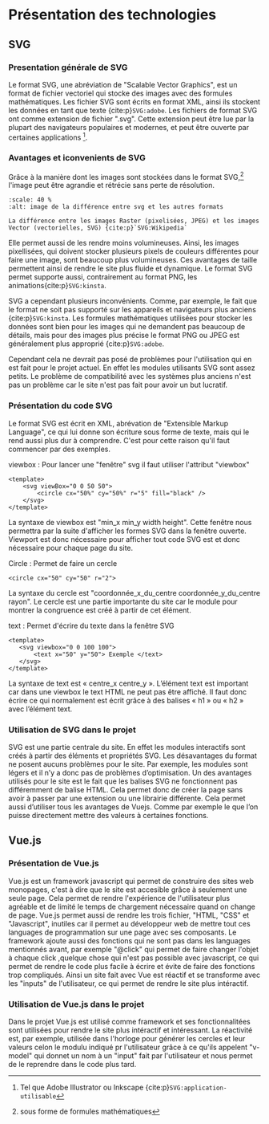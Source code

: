 # Présentation des technologies

## SVG

### Presentation générale de SVG
Le format SVG, une abréviation de "Scalable Vector Graphics", est un format de fichier vectoriel qui stocke des images avec des formules mathématiques. Les fichier SVG sont écrits en format XML, ainsi ils stockent les données en tant que texte {cite:p}`SVG:adobe`. Les fichiers de format SVG ont comme extension de fichier ".svg". Cette extension peut être lue par la plupart des navigateurs populaires et modernes, et peut être ouverte par certaines applications [^myref]. 
### Avantages et iconvenients de SVG
Grâce à la manière dont les images sont stockées dans le format SVG,[^myref1] l'image peut être agrandie et rétrécie sans perte de résolution.
```{figure} img/SVG_photo_exemple.png
:scale: 40 %
:alt: image de la différence entre svg et les autres formats 

La différence entre les images Raster (pixelisées, JPEG) et les images Vector (vectorielles, SVG) {cite:p}`SVG:Wikipedia`
```
Elle permet aussi de les rendre moins volumineuses. Ainsi, les images pixellisées, qui doivent stocker plusieurs pixels de couleurs différentes pour faire une image, sont beaucoup plus volumineuses. Ces avantages de taille permettent ainsi de rendre le site plus fluide et dynamique. Le format SVG permet supporte aussi, contrairement au format PNG, les animations{cite:p}`SVG:kinsta`. 

SVG a cependant plusieurs inconvénients. 
Comme, par exemple, le fait que le format ne soit pas supporté sur les appareils et navigateurs plus anciens {cite:p}`SVG:kinsta`. Les formules mathématiques utilisées pour stocker les données sont bien pour les images qui ne demandent pas beaucoup de détails, mais pour des images plus précise le format PNG ou JPEG est généralement plus approprié {cite:p}`SVG:adobe`. 

Cependant cela ne devrait pas posé de problèmes pour l'utilisation qui en est fait pour le projet actuel. En effet les modules utilisants SVG sont assez petits. Le problème de compatibilité avec les systèmes plus anciens n'est pas un problème car le site n'est pas fait pour avoir un but lucratif.
### Présentation du code SVG 
Le format SVG est écrit en XML, abrévation de "Extensible Markup Language", ce qui lui donne son écriture sous forme de texte, mais qui le rend aussi plus dur à comprendre. C'est pour cette raison qu'il faut commencer par des exemples.

viewbox :
Pour lancer une "fenêtre" svg il faut utiliser l'attribut "viewbox"
```{code-block} HTML
<template>
    <svg viewBox="0 0 50 50">
        <circle cx="50%" cy="50%" r="5" fill="black" />
    </svg>
</template>
```
La syntaxe de viewbox est "min_x min_y width height". Cette fenêtre nous permettra par la suite d'afficher les formes SVG dans la fenêtre ouverte. Viewport est donc nécessaire pour afficher tout code SVG est et donc nécessaire pour chaque page du site.

Circle : Permet de faire un cercle
```{code-block} HTML
<circle cx="50" cy="50" r="2">
```
La syntaxe du cercle est "coordonnée_x_du_centre coordonnée_y_du_centre rayon". Le cercle est une partie importante du site car le module pour montrer la congruence est créé à partir de cet élément.

text : Permet d'écrire du texte dans la fenêtre SVG
 ```{code-block} HTML
<template>
    <svg viewbox="0 0 100 100">
        <text x="50" y="50"> Exemple </text>
    </svg>
</template>
```
La syntaxe de text est « centre_x centre_y ». L’élément text est important car dans une viewbox le text HTML ne peut pas être affiché. Il faut donc écrire ce qui normalement est écrit grâce à des balises « h1 » ou « h2 » avec l’élément text. 
### Utilisation de SVG dans le projet
SVG est une partie centrale du site. En effet les modules interactifs sont créés à partir des éléments et propriétés SVG. Les désavantages du format ne posent aucuns problèmes pour le site. Par exemple, les modules sont légers et il n’y a donc pas de problèmes d’optimisation. Un des avantages utilisés pour le site est le fait que les balises SVG ne fonctionnent pas différemment de balise HTML. Cela permet donc de créer la page sans avoir à passer par une extension ou une librairie différente. Cela permet aussi d’utiliser tous les avantages de Vuejs. Comme par exemple le que l’on puisse directement mettre des valeurs à certaines fonctions. 
## Vue.js

### Présentation de Vue.js
Vue.js est un framework javascript qui permet de construire des sites web monopages, c'est à dire que le site est accesible grâce à seulement une seule page. Cela permet de rendre l'expérience de l'utilisateur plus agréable et de limité le temps de chargement nécessaire quand on change de page. Vue.js permet aussi de rendre les trois fichier, "HTML, "CSS" et "Javascript", inutiles car il permet au développeur web de mettre tout ces languages de programmation sur une page avec ses composants. Le framework ajoute aussi des fonctions qui ne sont pas dans les languages mentionnés avant, par exemple "@click" qui permet de faire changer l'objet à chaque click ,quelque chose qui n'est pas possible avec javascript, ce qui permet de rendre le code plus facile à écrire et évite de faire des fonctions trop compliqués. Ainsi un site fait avec Vue est réactif et se transforme avec les "inputs" de l'utilisateur, ce qui permet de rendre le site plus intéractif.
### Utilisation de Vue.js dans le projet
Dans le projet Vue.js est utilisé comme framework et ses fonctionnalitées sont utilisées pour rendre le site plus intéractif et intéressant. La réactivité est, par exemple, utilisée dans l'horloge pour générer les cercles et leur valeurs celon le modulu indiqué pr l'utilisateur grâce à ce qu'ils appelent "v-model" qui donnet un nom à un "input" fait par l'utilisateur et nous permet de le reprendre dans le code plus tard. 


[^myref]: Tel que Adobe Illustrator ou Inkscape {cite:p}`SVG:application-utilisable`
[^myref1]: sous forme de formules mathématiques
[^myref2]: "fill" permettra d'écrire le texte en blanc. "font-size" permet de changer la taille du text. "transform" permet de changer la position du texte